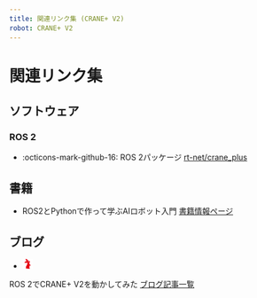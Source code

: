 ```yaml
---
title: 関連リンク集 (CRANE+ V2)
robot: CRANE+ V2
---
```

# 関連リンク集

## ソフトウェア

### ROS 2

- :octicons-mark-github-16: 
ROS 2パッケージ
[rt-net/crane_plus](https://github.com/rt-net/crane_plus)

## 書籍

- ROS2とPythonで作って学ぶAIロボット入門
[書籍情報ページ](https://www.kspub.co.jp/book/detail/5289563.html)

## ブログ

- <img src='../img/rt-logo-32x32.png' alt='RT' width='18px'>
ROS 2でCRANE+ V2を動かしてみた
[ブログ記事一覧](https://rt-net.jp/humanoid/archives/category/developer/crane-plus-v2-ros2)

